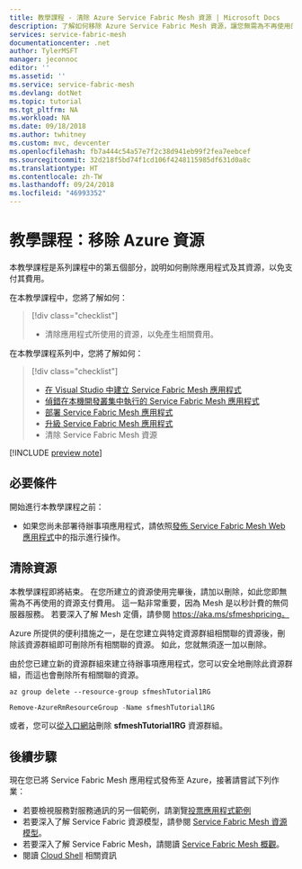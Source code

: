 ```yaml
---
title: 教學課程 - 清除 Azure Service Fabric Mesh 資源 | Microsoft Docs
description: 了解如何移除 Azure Service Fabric Mesh 資源，讓您無需為不再使用的資源支付費用。
services: service-fabric-mesh
documentationcenter: .net
author: TylerMSFT
manager: jeconnoc
editor: ''
ms.assetid: ''
ms.service: service-fabric-mesh
ms.devlang: dotNet
ms.topic: tutorial
ms.tgt_pltfrm: NA
ms.workload: NA
ms.date: 09/18/2018
ms.author: twhitney
ms.custom: mvc, devcenter
ms.openlocfilehash: fb7a444c54a57e7f2c38d941eb99f2fea7eebcef
ms.sourcegitcommit: 32d218f5bd74f1cd106f4248115985df631d0a8c
ms.translationtype: HT
ms.contentlocale: zh-TW
ms.lasthandoff: 09/24/2018
ms.locfileid: "46993352"
---
```

# <a name="tutorial-remove-azure-resources"></a>教學課程：移除 Azure 資源

本教學課程是系列課程中的第五個部分，說明如何刪除應用程式及其資源，以免支付其費用。

在本教學課程中，您將了解如何：
> [!div class="checklist"]
> * 清除應用程式所使用的資源，以免產生相關費用。

在本教學課程系列中，您將了解如何：
> [!div class="checklist"]
> * [在 Visual Studio 中建立 Service Fabric Mesh 應用程式](service-fabric-mesh-tutorial-create-dotnetcore.md)
> * [偵錯在本機開發叢集中執行的 Service Fabric Mesh 應用程式](service-fabric-mesh-tutorial-debug-service-fabric-mesh-app.md)
> * [部署 Service Fabric Mesh 應用程式](service-fabric-mesh-tutorial-deploy-service-fabric-mesh-app.md)
> * [升級 Service Fabric Mesh 應用程式](service-fabric-mesh-tutorial-upgrade.md)
> * 清除 Service Fabric Mesh 資源

[!INCLUDE [preview note](./includes/include-preview-note.md)]

## <a name="prerequisites"></a>必要條件

開始進行本教學課程之前：

* 如果您尚未部署待辦事項應用程式，請依照[發佈 Service Fabric Mesh Web 應用程式](service-fabric-mesh-tutorial-deploy-service-fabric-mesh-app.md)中的指示進行操作。

## <a name="clean-up-resources"></a>清除資源

本教學課程即將結束。 在您所建立的資源使用完畢後，請加以刪除，如此您即無需為不再使用的資源支付費用。 這一點非常重要，因為 Mesh 是以秒計費的無伺服器服務。 若要深入了解 Mesh 定價，請參閱 https://aka.ms/sfmeshpricing。

Azure 所提供的便利措施之一，是在您建立與特定資源群組相關聯的資源後，刪除該資源群組即可刪除所有相關聯的資源。 如此，您就無須逐一加以刪除。

由於您已建立新的資源群組來建立待辦事項應用程式，您可以安全地刪除此資源群組，而這也會刪除所有相關聯的資源。

```azurecli
az group delete --resource-group sfmeshTutorial1RG
```

```powershell
Remove-AzureRmResourceGroup -Name sfmeshTutorial1RG
```

或者，您可以[從入口網站](../azure-resource-manager/resource-group-portal.md#delete-resource-group-or-resources)刪除 **sfmeshTutorial1RG** 資源群組。 

## <a name="next-steps"></a>後續步驟

現在您已將 Service Fabric Mesh 應用程式發佈至 Azure，接著請嘗試下列作業：

* 若要檢視服務對服務通訊的另一個範例，請瀏覽[投票應用程式範例](https://github.com/Azure-Samples/service-fabric-mesh/tree/master/src/votingapp)
* 若要深入了解 Service Fabric 資源模型，請參閱 [Service Fabric Mesh 資源模型](service-fabric-mesh-service-fabric-resources.md)。
* 若要深入了解 Service Fabric Mesh，請閱讀 [Service Fabric Mesh 概觀](service-fabric-mesh-overview.md)。
* 閱讀 [Cloud Shell](https://docs.microsoft.com/azure/cloud-shell/overview) 相關資訊